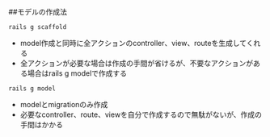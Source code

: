 ##モデルの作成法
```
rails g scaffold
```
- model作成と同時に全アクションのcontroller、view、routeを生成してくれる
- 全アクションが必要な場合は作成の手間が省けるが、不要なアクションがある場合はrails g modelで作成する
```
rails g model
```
- modelとmigrationのみ作成
- 必要なcontroller、route、viewを自分で作成するので無駄がないが、作成の手間はかかる